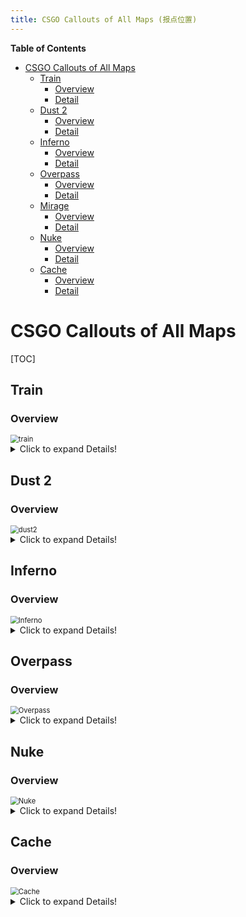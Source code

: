 ```yaml
---
title: CSGO Callouts of All Maps (报点位置)
---
```


<!-- START doctoc generated TOC please keep comment here to allow auto update -->
<!-- DON'T EDIT THIS SECTION, INSTEAD RE-RUN doctoc TO UPDATE -->
**Table of Contents**

- [CSGO Callouts of All Maps](#csgo-callouts-of-all-maps)
  - [Train](#train)
    - [Overview](#overview)
    - [Detail](#detail)
  - [Dust 2](#dust-2)
    - [Overview](#overview-1)
    - [Detail](#detail-1)
  - [Inferno](#inferno)
    - [Overview](#overview-2)
    - [Detail](#detail-2)
  - [Overpass](#overpass)
    - [Overview](#overview-3)
    - [Detail](#detail-3)
  - [Mirage](#mirage)
    - [Overview](#overview-4)
    - [Detail](#detail-4)
  - [Nuke](#nuke)
    - [Overview](#overview-5)
    - [Detail](#detail-5)
  - [Cache](#cache)
    - [Overview](#overview-6)
    - [Detail](#detail-6)

<!-- END doctoc generated TOC please keep comment here to allow auto update -->

# CSGO Callouts of All Maps

[TOC]

## Train

### Overview

<img src="CSGO_Callouts/Train_overview.png" alt="train" style="zoom:80%;" />

<details>
	<summary>Click to expand Details!</summary>
  
### Detail

| Callout Name   | Callout Description                                          |
| -------------- | ------------------------------------------------------------ |
| T Spawn        | The area where the Terrorists spawn, located in the top left of the map. |
| A Main         | The main entrance into A from T Spawn, which has a large opening that directly faces Blue Train. |
| T Stairs       | The stairway immediately to the right of T Spawn that runs upwards towards B Halls and ultimately the B bombsite. |
| Brown Halls    | The narrow corridor that connects the B Halls, that sits just outside the B bombsite with T Spawn and T Stairs. Brown stairs run parallel to Showers, and are separated by a wall. |
| Showers        | Located above T Connector/A Main are a set of Showers, that run parallel to the Brown Halls. |
| Popdog         | The small ladder located just before B Halls that leads down onto A Yard, just next to E Box. The ladder room itself and the area above are both referred to as Popdog generally. |
| B Halls        | The small area located directly behind the B bombsite that the Terrorists will often prepare executes from. These halls lead onto both Lower and Upper. |
| B Ramp         | One of the two entrances onto the B Site, B Ramp is the first that Ts will cross if coming from B Halls, and is the lower down of the two entrances. |
| Upper B        | One of two entrances onto the B Site, Upper B is the entrance that is raised much higer than Lower Ramp, and is further away from the T Spawn than Lower is. |
| Ladder         | This Ladder is located immediately to the left of exiting Upper B and coming onto Catwalk, and provides a safe way down onto the Site. |
| Spools         | A set of Spools on the B Site, opposite the bomb train, that players will often hide behind to give them an angle that can be deadly if left unchecked. |
| Catwalk        | The Catwalk comes immediately after Upper B, and is what players will cross onto upon moving through the archway from Upper to the bombsite. |
| Headshot       | Headshot is located at the very end of Catwalk on Upper B, where players can crouch down on a Spool to have only their head showing. |
| Bomb Train (B) | The train in the center of the B Site where the bomb can be planted on or around. |
| White          | The white train on B Site, located just outside of Lower B / B Ramp. |
| Yellow         | The yellow train on B Site, located behind Bomb Train.       |
| Red (B)        | The red train on B Site, located right next to Z Connector.  |
| Oil            | The black oil train on B Site, located right next to Headshot / Catwalk. |
| Sidewalk       | The platform that runs from Lower B / B Ramp up until Z Connector. |
| Z Connector    | The connector between the A and B bombsite.                  |
| CT Spawn       | The area of the map where the CTs spawn. This callout can also refer to the back of the B Site, as there are two doorways that are accessible from CT Spawn that players could be located at. |
| Back Site (B)  | The back of the B site, behind Oil and Red trains, that borders with CT Spawn. |
| CT Stairs      | The stairway that runs from CT Spawn towards Ivy.            |
| Old Bomb       | The train in the alleyway nearest to CT Spawn, that connects CT Stairs with the A Site. Named as it used to be the Bomb Train for A in previous iterations of the map. |
| A1             | The small alley that runs between Old Bomb and the wall, closest to the side of CT Spawn. |
| A2             | The small alley that runs between Old Bomb and the wall, closest to the side of Ivy. |
| A3             | The alley that leads out from Ivy onto the A Site / CT Tunnel. |
| CT Tunnel      | The back offices between Ivy, the CT Stairs and the A bombsite. It can be used by Ts who have taken control of Ivy to wrap through and attack the B Site from CT Spawn. |
| Ivy            | The long connector that leads from Alley to A3 and onwards to the A bombsite. Named Ivy for the Ivy that can be seen growing near to it. |
| Dumpster       | The dumpster outside of Ivy. This can be hidden behind or climbed on top of to provide an off-angle, so is an important call in the Ivy area. |
| Alley          | The long back-alley that leads from T Spawn all the way to Ivy. |
| Olof           | The small cubby next to Blue Train that faces A Main / T Con. Not to be confused with the cubby by Green Train which is called "Hell". |
| Sandwich       | The small gap between Blue and Green train at the top of the A Site. |
| Hell           | The small cubby next to Green Train that faces towards Ivy. Not to be confused with the cubby by Blue Train called "Olof". |
| Red (A)        | The Red Train on the A Site, located closer to the Bomb Train than Blue and Green. |
| Blue           | The Blue Train on the A Site, directly outside of A Main / T Con. |
| Green          | The Green Train on the A Site, directly outside of Ivy / A3. |
| E Box          | The Electric Box that stands between Popdog and the A Bomb Train. A common position to defend Popdog from. |
| Bomb Train (A) | The Bomb Train on A that the bomb can be planted on or around, located right next to Z Connector. |
| Heaven         | The skybox above the A Bombsite that can be reached with a ladder, and has expansive windows to see the majority of A from. |
| Cubby          | The small alcove where the ladder that leads up to Heaven is on the A Site. |
| Pigeons        | The region between Ivy and Alley.                            |
| Camera         | The wall on A Site between A3 and A2.                        |
| Kitchen        | The kitchen that lies between T Stairs and Showers.          |
| Summit         | The area between Bomb Train and White, where the player Summit1g famously was killed by his own molotov. |
</details>

## Dust 2

### Overview

<img src="CSGO_Callouts/Dust2_overview.png" alt="dust2" style="zoom:80%;" />

<details>
	<summary>Click to expand Details!</summary>
  
### Detail

| Callout Name    | Callout Description                                          |
| --------------- | ------------------------------------------------------------ |
| A Short         | The walkway that connects mid to the A bombsite. It's typically used by Ts to rush on eco/pistol rounds, or to split A with another group of Ts pincering the site from A Long. |
| T Spawn         | The side of the map where the Terrorist side spawns. A small section of T spawn offers a view down mid to mid doors, giving Ts the chance to see which CTs cross over to B. |
| T Ramp          | This is the ramp that leads down from T Spawn to outside B Tunnels. The term genuinly refers to the ramp section only, rather than the raised platform, which is called T Platform. |
| T Plat          | This is the raised platform that leads from T Spawn to outside B Tunnels. It features several stacks of bricks that can be used to watch B Tunnels from a strong position. T Plat borders T Ramp. |
| Outside Tunnels | The area just outside of B Tunnels when approaching them from T Spawn. This is quite a broad, open area, so this callout covers quite a bit of space. |
| Upper B Tunnels | This is one of two sections of B Tunnels. It begins at the entrance to B Tunnels from T Spawn, and extends to the chokepoint that leads to the B bombsite. |
| Lower B Tunnels | This is one of two sections of B Tunnels. It begins at the stairs leading down from Upper Tunnels into the corridor that connects the Tunnels to mid, and ends at the archway into mid. |
| Close           | A loose callout, but this is generally what the left corner as you exit B Tunnels onto the B site as a Terrorist is referred to. It's a very close angle that, if left unchecked by the Terrorists, can be very deadly. |
| B Closet        | This is the corner of B Site where the car is located, to the right of Tunnels as you exit them or to the left of B doors. |
| B Car           | This is the car on B site to the right of Tunnels Exit and to the left of B doors if you enter from mid. This callout is only used if there's a player directly behind the car - if they're in the corner next to car then that is typically called Closet instead. |
| Fence           | This is the fenced off wall on B Site that can provide a hiding spot invisible to the Ts until they have moved from Tunnels onto B site. |
| B Plat          | This is the elevated area of the B bombsite next to where the bomb can be planted, and is directly opposite the exit of B Tunnels. |
| Back Plat       | This is the backend of B Plat. It has a seperate callout name as when you're on the bombsite you won't be able to see the back of B Plat, so this is used when a player is tucked right into the edge of the area. |
| Big Box         | This is the big box that resembles the Xbox in mid, that sits on B site. It is between B Plat and the bombsite. |
| Double Stack    | This callout refers to the two boxes that are stacked on top of each other in the middle of the B bombsite. These are not to be confused with the boxes that lead to B Window. |
| B Default Plant | Where the bomb is most commonly planted on the B Site. It hugs the brick wall, is just below B Window, and on the side of B Doors. |
| B Window        | This is the hole in the brick wall on the B site, that has several boxes serving as a platform to reach it as its raised off the ground. It's a common position to use when defending the B bombiste and retaking it. |
| B Back Site     | This is the back of the B bombsite, as if you were looking at it from the Tunnels Exit. It typically refers to the area behind all of the boxes on B, and borders with B Plat. |
| B Doors         | The double doors that lead into B from CT Mid.               |
| B Boxes         | This callout refers to the boxes between CT Mid and B Doors. They are often used as a vantage point to watch players attempting to come from mid to B. |
| Scaffolding     | This is the scaffolding (building materials) just outside B, on the side of B Window. They can be walked on to give a favorable angle to watch mid to B pushes from. |
| CT Mid          | This area refers to the space between B Site, Mid and CT Spawn. This area is behind mid doors, and sits next to CT Spawn. |
| Mid Doors       | The double doors in Mid.                                     |
| Close Mid Doors | The corner to the right of Mid Doors if you were going through them from Mid to CT Spawn. It is commonly called Hiko after the North American pro player pulled off an insane shot from the position. |
| Xbox            | The box in Mid, by the doors, that can be used to gain access onto Catwalk and A Short. It is opposite the exit from Lower B Tunnels. |
| Mid             | The middle area of the map, that extends from Mid Doors to the top of Mid. Generally the area of Mid that slopes is what will be called as "Mid". |
| Palm            | The now-telephone mast that sits near the top of mid next to Catwalk, where there was once a Palm Tree. |
| Right Side Mid  | The indented area of Mid that is on the right if you're looking from Mid Doors up towards T spawn. It has this callout as typically only CTs will be calling it, so therefore it is correct for their viewpoint. |
| Top Mid         | The top of Mid if you're looking from Mid Doors up towards T Spawn. This connects Suicide with Mid. |
| Suicide         | The pit that is used to jump down from T Spawn and run straight to Top Mid. It is directly opposite Mid Doors, and earned its name from being perilous at times to jump into due to potential AWPers. |
| Outside Long    | This is the open space outside of Long Doors on the T Spawn side of the map. It connects T Spawn to Long Doors and A Long. |
| Long Doors      | This area defines the two sets of Double Doors that lead from Outside Long to A Long. |
| Blue            | This is the large, blue shipping crate that stands opposite A Long Doors. |
| Side Pit        | This is the area of ground that is between Pit and A Long Doors. The differentiation between this area and Pit is when the ground starts to slope downwards, and the small brick wall before the Pit area. |
| Pit             | The sloped-down area that is outside of Long Doors and at the end of A Long. It faces opposite to the A Site but is a decline, so players can be in Pit but hidden from A Site. |
| Pit Plat        | The platform to the right of Pit if you're looking at it from the bottom of pit. It allows for some good sniping angles onto the A site. |
| A Long          | This is the space of ground that connects Long Doors and Pit to the A Bombsite. It is a long narrow stretch of ground. |
| Long Corner     | The corner of the closest building to Long Doors. It is a very common place for CTs to hold against pushes at A Long. |
| A Car           | The car that is tucked away to the right side of A Long if you're approaching from Pit. It can be used to watch A Short or A Long, and this call covers the general area around the car. |
| A Cross         | This is the open area that seperates A Long from A Site. It is wildly exposed to every angle - Site, CT Spawn, Short - which is why it's called "Cross." |
| A Ramp          | The ramp that leads upwards from A Cross to the A Bombsite.  |
| A Default Plant | The default plant spot on A. It is on the edge of the raised platform, as close to A Long as possible to provide the best visibiltiy from every angle to attack any CTs defusing. |
| Barrels         | The set of barrels that sit behind A Site, near the mesh fencing. |
| Goose           | The enclosed section behind A Site and Barrels that has the image of a goose spraypainted onto it. |
| Elevator        | One of the corners of the A Site Platform, closest to the side of CT Spawn. It earned its callout as it's a common position for CTs to boost teammates up onto the bombsite when retaking. |
| Short Boost     | The set of dumpsters right outside of CT Spawn on the A side. These can be used to boost CTs onto A Short faster than running there gets them. |
| A Platform      | The platform that the A bombsite is placed on. This is quick a broad callout, but generally refers to the area between the A Bombsite itself and A Short. |
| A Ninja         | A hidey-hole behind a stack of boxes on the A Short side of A that can be used to Ninja defuse by the CTs if the Ts all come from A Long and don't clear the position. |
| Stairs          | The set of stairs that connect Catwalk with A Short.         |
| Catwalk         | The walkway on the side of Mid that leads onto A Short and the A Bombsite. Generally this callout is defined by the start of the Catwalk at the top of Mid up until Short Stairs, where it transitions into A Short. |
| CT Spawn        | This is the location (technically under short) that the Counter-Terrorist team spawn within. |

</details>

## Inferno

### Overview

<img src="CSGO_Callouts/Inferno_overview.png" alt="Inferno" style="zoom:80%;" />

<details>
	<summary>Click to expand Details!</summary>
  
### Detail

| Callout Name             | Callout Description                                          |
| ------------------------ | ------------------------------------------------------------ |
| Banana                   | The narrow pathway leading from T Ramp and Bottom Mid up towards the B Site. |
| B Site                   | B Site is where the bomb can be planted on the B side of the map. |
| T Spawn                  | T Spawn is where the Terrorists spawn each round.            |
| Mid                      | The open, Middle area of the map, that provides access to the A side of the map from T Spawn. |
| Second Mid               | Second Mid is the smaller Mid on Inferno, and runs between T Apartments and directly opposite to Window and CT Apartments. |
| T Ramp                   | T Ramp is the ramp that leads up from T Spawn towards Mid, and has vision towards Top Mid which is where CTs will commonly hold. This is a common spot for AWP duels with CT AWPers in Mid. |
| Ledge                    | The small, elevated spot just behind T Ramp, that can provide a different angle to view Top Mid from. |
| Living Room              | The upstairs area in some of the apartments near T Spawn and T Apps. |
| Balcony                  | The Balcony that extends from Living Room and T Apps to give a good view of Second Mid / Apartments from. |
| Bridge                   | This is the Bridge that connects Living Room to the rest of T Apartments, and faces the Window area in CT Apartments. |
| A Short                  | A Short is the pathway towards A that passes by CT Apartments and Truck. |
| A Long                   | A Long is the pathway towards A that passes by Arch and Library. Gaining control of this area can be used to split B from CT Spawn. |
| T Apartments             | T Apartments is the structure of apartments that runs at the bottom side of Second Mid. |
| Second Mid Door          | The door that leads out of T Apps and into Second Mid / Alt Mid. |
| Back Alley               | The final stretch of T Apartments that connects it to just outside of the Stairs section of CT Apartments. |
| Underpass                | Underpass is the small, underground area that connects Mid with Second Mid, and requires players to crouch at times as they pass through. |
| Bench                    | The Bench to the side of mid, that is located directly opposite the crossover from Second Mid to Mid. |
| Second Mid Stairs        | These are the stairs located just underneath Window in CT Apartments, and are located right at the top of Second Mid. |
| CT Apartments            | The main set of Apartments on Inferno, and the ones people will generally be referring to when they say "Apps" or "Apartments." |
| Top Mid                  | The side of Mid that the CTs hold by default. This can refer to players pushing up the chokepoint of Mid just before it seperates into Short side and Arch side, as well in the space between both sides of Mid where CTs will commonly hold. |
| Pit                      | The lowered-down area on the A Bombsite that sits below the Balcony and CT Apps. It is a very common area to defend the A Site from for the CTs. |
| Boiler                   | The doorway from CT Apartments from Top Mid. It is located slightly towards A Short. |
| Window                   | The large, exposed Window at the front of CT Apartment that overlooks Second Mid. It provides good vision to Second Mid, but is very open. |
| Stairs                   | The stairway in CT Apartments that connects Second Mid to CT Apps. This is close range combat at its finest, so bring your Mag-7! |
| Close Apartments         | The hallway along CT Apartments that opens up onto the Balcony above Pit, and is what the Ts will commonly pass through if they're attacking A from Apps. |
| Balcony                  | The Balcony that sits above Pit on the A Bombsite right next to the exit of CT Apps. |
| Dosia                    | The very bottom right hand corner of Pit. Named after the grenade that the pro player Dosia threw to weaken two of the opposite team to ensure the bomb would kill them when it exploded. |
| Cemetery                 | The stone wall at the back of Pit that faces directly from Balcony when exiting CT Apps. |
| Graveyard                | Graveyard is the graveyard towards the back of the A Site, where players can hide with the right positioning to maek themselves very difficult to spot behind the walls at the graveyard's entrance. |
| Truck                    | The Truck next to A Short on the A Site, that is used to jump on to gain access to Balcony and CT Apps. |
| Patio                    | The small, porched-off section of A Short that looks directly onto Top Mid, and will be a common place for CTs to setup a crossfire in Mid. |
| Long Corner              | The corner that is tucked away in A Long to the far side opposite Library, and usually requires a molotov to clear out. |
| Library                  | The Library that sits just outside of the A Site and is directly accessable from CT Spawn. |
| Kitchen                  | The Kitchen that is next to Library, closer to CT Spawn than it is A. |
| A Site                   | A Site is where the bomb can be planted on A.                |
| Close Left               | The box to the immediate close-left of A when approaching from Short / Truck Side. |
| Back Site (A)            | The far-side of the A Bombsite when approaching from Short / Truck Side. |
| Arch                     | The Archway that leads from A Long towards Speedway, CT Spawn and ultimately the B Site. |
| CT Spawn                 | The location that the CTs spawn every round.                 |
| Speedway                 | The walkway that runs from Arch all the way to outside B and next to Construction. |
| Terrace                  | The flowery Terrace next to CT Spawn, that overlooks Well and Speedway. |
| Well                     | The Well located near CT Spawn as you move from it to the B Site. |
| Truck                    | The Truck that stands just outside of Construction, near the B Site. |
| CT                       | This callout doesn't refer to CT Spawn, rather the exposed area the Ts will need to smoke off when attacking the B Site, otherwise they risk getting shot at from near CT Spawn. |
| Tree                     | The dark corner that is located directly opposite the exit to Construction, nearest CT Spawn. |
| CT Boost                 | This is the very powerful boost position near CT on B Site that can give players a view of the Site even when CT has been smoked off. |
| Construction             | Construction is a large, ruinous area of the map just outside of B. |
| Sand Bags (Construction) | The set of Sand Bags located at the back of Construction that can be hidden behind by players. |
| Garden                   | The green, flowery area that is immediately outside of Construction when exiting towards the B Site. |
| Coffins                  | The set of Coffins at the back of the B Site that can provide a good headshot positon to defend from. |
| Grill                    | The grill that is placed just outside of the B Bombsite, and can be planted near. |
| Dark                     | This is the shadowy corner located right at the back of the B Site that can be hidden in by defending players. |
| Fountain                 | The water Fountain located right in the middle of the B Site. |
| Quad                     | The stack of boxes at the back of B Site that can be a strong position to hold and duke players around. |
| 2nd                      | The little cubby that players can hide in next to a set of boxes on the B Site. This is closest to Quad, and faces Fountain. |
| 1st                      | The little cubby between two sets of boxes, immediately to the left of the B Site when attacking from Banana. |
| Boost                    | The boosted spot that is right next to 1st on the B Site, and can give good vision towards players pushing from Banana. |
| Sand Bags (B)            | These are the Sand Bags on Banana, that can be very treacherous at hiding players and will usually be molotov'd out. |
| Car                      | The Car that is located at the very top of Banana.           |
| Logs                     | The small cubby at the bottom of Banana with sets of logs located in the space. |
| Bottom Mid               | The side of Mid closest to T Spawn, right around where Underpass comes out onto. |

</details>

## Overpass

### Overview

<img src="CSGO_Callouts/Overpass_overview.png" alt="Overpass" style="zoom:80%;" />

<details>
	<summary>Click to expand Details!</summary>
  
### Detail

| Callout Name      | Callout Description                                          |
| ----------------- | ------------------------------------------------------------ |
| A Site            | The area in which the bomb can be planted on the A bombsite. |
| B Site            | The B Bombsite. This call refers to people directly on the wooden platform that the bomb can be planted on. |
| T Spawn           | The bottom of the map where the Terrorists spawn.            |
| A Long            | The Long park area that leads all the way from Mid / Fountain area to the A Bombsite. An AWPers paradise. |
| Upper Tunnels     | The portion of the tunnels that connect T Spawn to the Mid area outside A. These connect to Lower Tunnels which lead through to Connector. |
| Lower Tunnels     | The portion of tunnels that lead from Upper Tunnels to Connector, accessed by dropping down a ladder from Upper Tunnels. |
| Connector         | The Connector that leads from Lower Tunnels up to outside Toilets on the A side of the map. |
| Party             | The platform next to Toilets that is decorated with picnic benches and balloons. |
| Mid               | The area of the map next to Toilets, Party and the exit of Connector. Crossing from Fountain to Toilets brings you through Mid. |
| Fountain          | The area around the Fountain that is found just before Mid on the A side of the map. |
| Playground        | The fenced-off Playground area, behind Fountain and directly opposite the exit of Upper Tunnels when approaching A from T Spawn. |
| Rock              | This Rock is located on A Long, and is the first thing an enemy could be hiding behind when pushing Long as a T. |
| Tree              | The Tree is located to the left of A Long, close to the Long Toilets area, and can be hidden behind by players to make them invisible when an enemy first checks Long from Playground side. The Tree can be wallbanged. |
| Long Toilets      | The side of Toilets that protrudes out onto A Long.          |
| Long Boost        | The flowerbed that can be boosted up onto, or reached with a skillful jump from the bench next to it. It provides good vision onto the A Site and can catch CT players off guard. |
| Close Left (Long) | The small corner next to the exit of A Long onto the A Site that can be hidden behind. Maybe this doesn't count as a callout, but it's worth knowing! |
| Van               | The Van located at the back of the A Bombsite, right next to Bank. |
| Bank              | The Bank callout refers to the Bank at the back of the A Bombsite, which has an exit that gives vision over much of the A Bombsite and is right next to a dumpster for cover. |
| Default (A)       | The default plant spot on the A Bombsite, which is just between the two green boxes opposite the entrance to the site when coming from Mid. |
| Optimus           | The truck to the right side of the A Site when approaching from Mid or A Long. |
| Bins              | The Bins at the back of the A Bombsite that connect to Snipers and B. These come out right to a dumpster, so you may hear that call also. |
| Toilets           | The long set of Toilets / Restrooms that run from Mid all the way to the entrance of A. |
| A Short           | This is located right by the entrance to the A Site where Mid tails off and turns into A Short, coming right to the stairs that mark the entrance onto A. |
| Flowers           | The flowerbed located to the left of Toilets as you approach the A Bombsite. Can be headcamped by players so a useful call to know. |
| CT                | A different call to most maps, as this doesn't usually refer to the CT Spawn, which is on the A Bombsite. This call usually points to there being players at the back of A, in the stairwalls and tunnels that snake between Snipers, Stairs and Bank. |
| Monster           | The tunnel that leads directly into B from T Spawn.          |
| Tracks            | The area outside of the Monster tunnel that provides routes to both Monster and Short Tunnel. |
| Short Tunnel      | The tunnel that leads towards Construction / Water.          |
| Water             | The water-logged area that is next to B Short, Connector and Short Tunnel. |
| Squeaky           | The door at the end of Connector that leads onto Construction / Water. |
| B Short           | The entrance onto the B Site coming from Construction / Water. It enters directly onto the Site and features a set of sandbags on it. |
| Sandbags          | The set of sandbags located on B Short. They will commonly be hidden behind by players, so is a call you'll probably hear often. |
| Sewers            | The area you will come out onto if you approach the B Site from Monster. |
| Pillar            | The large, circular Pillar that sits on the center of the B Site. |
| Toxic Barrels     | A set of barrels at the side of the B Site that can give an excellent angle on people exiting Monster. |
| Pit               | The dark area behind the B Bombsite that is covered in water. Dropping onto the Site from Heaven will have you landing in Pit. |
| Heaven            | The raised metal platform that provides a complete vantage point to watch B from. |
| Graffiti          | The small, boxed off corner at the back of B. Players can be boosted from here to give them a viewpoint of Construction / Water. |
| Cafe              | The cafe sign opposite bench, on the other side of the wall to Long Toilets. |
| Bench             | The bench opposite Cafe.                                     |
| Storage           | The room between Bank and Stairs near A Site.                |
| Bridge            | The stretch of concrete next to B Site that takes you from Sandbags to Walkway. |
| Boost             | The spot at which players can boost from Water to see onto B Site. |
| Ladder            | The ladder that takes you from Upper Tunnels to Lower Tunnels. |
| Signpost          | The signpost near A Site, on the wall that spans between the exits to A Long and A Short. |
| Hitmarker         | Hitmarker is located just at the start of A Long, right as Terrorists expose themselves to A Long for the first time. It is named "Hitmarker" as often AWP shots will clip players through the wall that stands by this area, dealing them heavy damage but not killing them. |

## Mirage

### Overview

<img src="CSGO_Callouts/Mirage_overview.png" alt="Mirage" style="zoom:80%;" />

### Detail

| Callout Name  | Callout Description                                          |
| ------------- | ------------------------------------------------------------ |
| Mid           | The open, expansive Middle section of the map. Sniper's Nest has a complete view of Mid, as does Top Mid where the Terrorists enter the area from. |
| B Site        | B Site refers to the location on B at which you can plant the bomb. |
| A Site        | The A Bombsite. Typically this callout just refers to the sector of the Site where the bomb can actually be planted, as the other areas all have their own callouts. |
| T Spawn       | The area of the map where the Terrorists spawn.              |
| T Roof        | The raised ledge outside of A Ramp, closest to T Spawn, that is often used by the Ts to wait for pushes through A Ramp or to line up smoke grenades for the A Bombsite. |
| A Ramp        | The primary entrance onto the A Site from T Spawn. Recognizable from it's arched entrance/exit. |
| Palace        | The building that can be used to enter A from T Spawn. It's typically used to pincer the A Site in conjuction with A Ramp. |
| Pillars       | These are the Pillars inside of Palace that can be used to duck and hide behind. |
| Balcony       | The wooden balcony that extends from Palace to give a wide view of the A Site. The callout for anyone underneath this balcony is "Shadows". |
| Shadows       | The small area underneath the Balcony by Palace. It is pitched in darkness, which is why it's called Shadows. Use this callout to refer to someone underneath the balcony, and "Balcony" to refer to someone on top of it. |
| Tetris        | The stack of boxes and square stone clusters just in front of A Ramp. This callout refers to anyone on these boxes - whether they're tucked behind the wall and not visible from A Site or if they're fully exposed. |
| Sandwich      | The small alcove between Stairs and Tetris next to the A Bombsite. |
| Stairs        | The set of stairs on the A Bombsite next to Connector and Jungle. This can be used to give a good vantage point for the CTs to defend the A Site from. |
| Firebox       | The small cubby on A Site that players can hide behind in the hopes they aren't checked by the opposing team. Named due to the fact that it is most commonly cleared by an easy-to-throw molotov or incendiary. |
| Ninja         | A small alcove between two stacks of boxes on the A Bombsite that is often left unchecked if the Terrorists don't attack the Site from Mid. |
| CT            | This callout is similar to CT Spawn, but most generally covers the entrance to the A Bombsite from CT Spawn, next to Ticket Booth and Trash. As this is frequently used as a position to defend the A Site from, it needs its own callout from CT Spawn. So when referring to the position you can watch the A Site from, use the callout "CT". Sometimes you'll hear CT Spawn and CT be interchanged to refer to either where the CTs actually spawn, and the defensive position on A by Ticket Booth. |
| Ticket Booth  | The tall, grey column by CT Spawn that faces the A Bombsite. This can be jumped onto to see over smoke grenades, and is a favorite spot for a lot of AWPers. |
| Trash         | The trash can on the other side of CT Spawn, facing the A Bombsite, to Ticket Booth. This can be jumped on top of, which will hide the player's body from anyone on A unless they purposefully check it. |
| CT Spawn      | The area where the CTs spawn each round. Sometimes you'll hear CT Spawn and CT be interchanged to refer to either where the CTs actually spawn, and the defensive position on A by Ticket Booth. |
| Jungle        | The spot of ground away from Sniper's Nest and Connector that gives a player vision onto A. |
| Connector     | The short tunnel that connects Mid to the A Site. It's entrance on the A side leads straight to Stairs on the left, the A Bombsite straight ahead and Jungle on the right. |
| Vent          | The small hole connecting CT Spawn with Mid Window. At the start of each round it will have metal strips covering the hole that you'll need to shoot or stab to clear your entryway. |
| Sniper's Nest | The large, rectangular window that has a complete view of Mid, and is directly opposite Mid Boxes on the far end. Named after being a great place to snipe from as a CT. |
| Ladder Room   | The small room that connects B Short with Sniper's Nest and Jungle via a short vent. It has a ladder in it that can be used to climb up to infiltrate Sniper's Nest. |
| Underpass     | The underground passage that leads from B Apartments to the bottom of Mid, right underneath Sniper's Nest. |
| Boost         | A set of ledges right in the corner of mid, right underneath Sniper's Nest and opposite Underpass, that can be used by players in Mid to boost each other into Sniper's Nest. |
| Chair         | The small chair tucked into one of the corners in Mid.       |
| Top Mid       | A vague call, but this refers to the area of Mid furthest away from Sniper's Nest. It covers the entrance to Mid from T Spawn, Mid Boxes and the area around this. |
| Mid Boxes     | The set of boxes and a cart at the top of Mid. Generally the area the Ts will hide behind as they attempt to take Mid. |
| Default       | The set of boxes around the default plant area on the A Bombsite. These have a large piece of wood on them with the letter "A" painted on. |
| Triple Box    | The triple set of boxes at the back of the A Bombsite, nearer to CT Spawn than the default plant boxes. |
| Catwalk       | The catwalk in Mid that leads up to B Short. This can be switched out with the "B Short" callout, but typically refers to the section of the Catwalk visible to Mid. |
| B Short       | The entrance onto the B Site from Mid, leading on from Catwalk. |
| Short Corner  | The corner to the right of B Short if you're coming to the B Site from Mid. This is next to the wallbang-able spot of B Apartments. |
| Market        | The small shop that is next to the B Site, connecting T Spawn to the bombsite. |
| Window        | The singular window in Market that overlooks the B Site. This has a wooden panel blocking half the view at the start of each round that must be shot or stabbed to be removed. |
| Door          | The doorway into Market on the side closet to the B Site.    |
| Bench         | The bench at the back of the B Bombsite attached to a small brick wall. |
| Van           | The white truck that stands opposite B Apartments, and be jumped onto for access to B Apps / to gain vision into them. Also known as Van, and sometimes Car. |
| B Apartments  | The long, narrow corridor on the way to the B Bombsite from T Spawn. This is the chokepoint that the Ts will most frequently attack the B Site from. |
| Kitchen       | The kitchen area just outside B Apartments. This area can be wallbanged through a small wooden window that makes up part of the wall. |
| B Plat        | The platform that leads out onto B Site.                     |
| Side Alley    | The area between Mid and T Spawn.                            |
| TV            | The TV in House/B Apartments.                                |
| Cart          | The boxes that can be jumped on to access the Apartments/House ramp. These were previously a cart, hence the name. |
| Apps Ramp     | The ramp that leads up to B Apartments from T Spawn.         |
| Arches        | The arches between B Short and B Site.                       |
| Sneaky        | Sneaky is the position on top of the fridge up against the wall in Market. |
| Empty         | Empty is the pillar closest to the Market Door.              |
| E Box         | E Box is in the corner of B Site closest to Market Window.   |
| Boost Boxes   | Boost boxes are the boxes next to default on B that players can be boosted on top of. |
| House         | House is the building that connects Back Alley/T Apartments to T Spawn/Side Alley. |
| Back Alley    | Back Alley refers to the area of the map between Apartments and House/TV. |

</details>

## Nuke

### Overview

<img src="CSGO_Callouts/Nuke_overview.png" alt="Nuke" style="zoom:80%;" />

<details>
	<summary>Click to expand Details!</summary>
  
### Detail

| Callout Name | Callout Description                                          |
| ------------ | ------------------------------------------------------------ |
| T Spawn      | This is the area that the terrorist team spawns in.          |
| CT Spawn     | The location that the counter-terrorist team players spawn within. |
| Outside      | The area between Silo, Garage, Secret and A Main.            |
| A Site       | The region in which the bomb can be planted at A.            |
| B Site       | The area that the bomb can be planted within on B.           |
| Garage       | The large warehouse near CT Spawn, and next to Secret. Commonly CT AWPers will play here, watching Silo. |
| Ramp         | The ramp that leads down to B Site, and the region/room surrounding it. |
| CT Box       | The box near CT spawn and close to the stairs that lead from CT Spawn. |
| T Roof       | The roof above Lobby. You can access this roof from a ladder near T Spawn. When on this roof, you can access Silo. |
| Lobby        | The closest room to T Spawn, that is surrounded by Sandbags (essentially A Site), Squeaky, and Radio. |
| Radio        | The room in between Lobby and Trophy, which was sign posted as Radio in the old Nuke map. It now has vending machines in it. |
| Trophy       | The room with trophies in it, next to Radio and Control.     |
| Control      | The room that leads on to Ramp from Trophy.                  |
| Squeaky      | The area just off Lobby that has a squeaky door that leads on to A Site. |
| Vent         | Vent refers to any area inside the vent system that connects A Site, Secret, and B Site together. |
| Hell         | Hell is the area under Heaven, near T Spawn and next to Turn Pike and Locker. |
| Heaven       | Heaven is the raised area that looks out onto A Site, it can be accessed via the ladder in Hell. |
| Lockers      | The Locker Room that has a window in it looking out onto Garage and CT Red. It is next to Hell. |
| Headshot     | The box at the back of ramp, a common spot for CTs to AWP.   |
| Sandbags     | The sand bags between Lobby and Hut.                         |
| Hut          | Hut refers to the metal hut on A Site, that connects Lobby to A Site. A common spot for CTs to molly to prevent rushes from the terrorist team. |
| Tetris       | Tetris refers to the boxes in front of Hut.                  |
| Mustang      | Mustang refers to the raised area next to rafters and above the entrance/exit to Hut from A Site. |
| Rafters      | Rafters refers to the raised area that is connected to Heaven and Rafters - it essentially runs along the back wall of A Site. |
| Bridge       | Bridge is the Bridge that connects Rafters to Mustang.       |
| Turn Pike    | Turn Pike is the room between Ramp and Hell.                 |
| Stack        | Stack refers to the boxes in the Turn Pike-side corner of Ramp. |
| Boost        | Boost refers to the Boxes next to the entrance to Ramp from Control. |
| Big Box      | Big Box is the area around and on the Big Box just above the ramp that leads to B Site. |
| T Red        | T Red refers to the red shipping container in Outside, located close to Silo. |
| CT Red       | CT Red refers to the red shipping container at Outside, located close to Garage. |
| Main         | Main is the room that connects A Site to Outside.            |
| Window       | Window is the room with a large (smashable) window that looks out onto B Site. |
| Dark         | Dark refers to the corner next to the stairs on B Site. It is named Dark because, well, it's pretty dark! |
| Decon        | Decon is the room with the single door that connects Back Vents/Tunnel to B Site (not the double doors). |
| Back Vents   | Back Vents refers to the region between Decon and Tunnel, that Vents leads out on to. |
| Tunnels      | Tunnels refers to any tunnel at B not covered by the Secret, Back Vents, or Window callouts - essentially the region between these areas. |
| Doors        | Doors refers to the double doors that lead from Tunnels/Window onto B Site. |
| Bottom Ramp  | Bottom Ramp is the lower part of ramp.                       |
| Silo         | The large Silo that can be accessed from T Roof and overlooks Outside. |
| Secret       | The staircase that leads from Outside to Tunnels.            |

</details>

## Cache

### Overview

<img src="CSGO_Callouts/Cache_overview.png" alt="Cache" style="zoom:80%;" />

<details>
	<summary>Click to expand Details!</summary>
  
### Detail

| Callout Name  | Callout Description                                          |
| ------------- | ------------------------------------------------------------ |
| Mid           | Mid refers to the "middle" section of the map and covers the land that joins Garage, Connector, and Highway. |
| A Site        | A Site is the entire region between quad down to Catwalk, A Main and Forklift. |
| T Spawn       | This is the area that the players on the terrorist team spawn in. |
| A Long        | A Long spans from the A side of Garage and T Spawn, all the way up to Squeaky Room. |
| Squeaky       | Squeaky is the room with the blue squeaky door that leads on to A Site. It is also the name of the door itself. If someone is on A Site pressed up against the door (not in squeaky room, the other side), some players will call Squeaky, rather than A Site, as it is more precise. |
| Shroud        | Shroud, also known as Boost Boxes, are the boxes in the corner of A Site, located between Squeaky and A Main. They are known as Boost Boxes as they can only be accessed by getting a boost from a teammate (or jumping from the top of squeaky door). |
| NBK           | NBK is the corner of A Site between squeaky door and quad. It is named NBK because the pro player named NBK made an impressive play from this location. |
| Quad          | Quad is the name given to the location that surrounds the big stack of four boxes at the back of A Site. Quad refers mainly to the location behind these boxes (most of which isn't visible from A Main and Catwalk), but can also refer to the area in front of the boxes. |
| A Default     | Default is the "default" plant spot, which is considered the safest place to plant as it is hardest to reach from most angles. |
| Forklift      | Forklift is the location around and behind (under balcony) the forklift vehicle located on A Site. |
| Balcony       | Balcony is the raised metal balcony on A site, located above Forklift, and stretching round to catwalk. |
| Highway       | Highway is the name given to the fairly narrow stretch of hill that connects Mid to A Site. |
| Default Box   | Default Box refers to the boxes located on A Site, next to the red shipping container. |
| Truck         | Truck refers to the area on and surrounding the truck located between Elektro and CT Hall. |
| CT Halls      | The CT Halls callout spans a large area compared to other callouts for this map - it refers to the area between Truck and Hell. |
| CT Connector  | CT Connector refers to the room that connects Mid to CT Hall/CT Spawn. A common spot for AWPers on CT at the start of the round. |
| White Box     | White Box refers to the area around and on the white box at the end (mid-side) of Highway. |
| Sand Bags     | Sand bags refers to the area around and on top of the sand bags between Connector and Mid Roof. |
| Mid Roof      | Mid Roof refers to anywhere on top of (on the roof of) the building between Vents and Sand Bags. |
| Vents         | Vents refers to the location around and inside the vents that connect Mid to B Checkers. |
| Cubby         | Cubby refers to the corner directly below boost that presses up against A Main. |
| Boost         | Boost is the roof on the T-Side of mid (opposite Vents) that can only be accessed by jumping on a teammate's head ("boosting"), or by successfully making a tricky jump/strafe from mid. |
| Checkers      | Checkers refers to the room with the checkered floor that Vents leads into, and is also connected to B Main, and the B Site area. |
| Back Checkers | Back Checkers refers to the area behind the boxes at the back of Checkers. |
| Garage        | Garage refers to the large Garage building that sits between T Spawn and Mid. It also connects to Dumpster. |
| T Red         | Red refers to the area on top of the red shipping container inside Garage. |
| Dumpster      | Dumpster refers to the room that connects Garage to B Halls. |
| B Halls       | B Halls refers to the area (inside the building) between B Main, Sun Room, Dumpster, and the exit to T Spawn. |
| B Main        | B Main refers to the area between B Site, Checkers and B Halls, but some players also refer to B Hall as B Main. |
| B Main Boxes  | B Main Boxes refers to the boxes close to where B Main leads on to Checkers, that CTs will often hide behind. |
| Sun Room      | Sun Room refers to the room containing a painting of a sun, that you access from B Halls. |
| Toxic         | Toxic refers to the yellow barrel close to the back of Sun Room. |
| B Offen       | B Offen is a less-commonly used call, but refers to the area between B Site and Hell, Checkers, and B Halls. |
| Pit           | Pit refers to the dip next to the ramp on B Site.            |
| B Ramp        | B Ramp refers to the ramp leading onto B Site.               |
| Headshot      | Headshot is the lower area on the Hell/Heaven side of B Site. It has this name because when a player is crouched there, you can only see their head. |
| B Site        | B Site is the area that the bomb can be planted within on the B bombsite (i.e. the entire raised area). Some players will refer to B Offen as B Site as well. |
| B Default     | B Default is the safest/most common plant spot, just behind the boxes to the front of the bombsite (Hell/Heaven side). |
| New Boxes     | This callout is for the area behind the tall gray boxes on the B Hall side of B Site. |
| Spray         | This refers to the area behind the boxes at the back of B Site. Also known as Back Site, and Back Boxes. |
| Close Left    | Close Left is the close left corner of B Site if you were entering from Hell (CT side). Terrorists will commonly hide here after a bomb plant to surprise CTs when they are retaking the site. |
| Heaven        | Heaven is the wooden ramp and platform that lead on from CT Hall to B Site/B Offen. |
| Blue          | Blue is the area (next to the blue wall) under Rafters/Heaven. |
| Rafters       | Rafters is the raised metal platform that Heaven leads on to. Some players will call this Heaven. |
| Tree          | Tree refers to the large tree located at the back of Hell. It is possible to get up onto the raised platform that the tree grows out of. |
| CT Spawn      | CT Spawn refers to the area that the counter-terrorist team spawn in. |
| T Truck       | Truck is the area around (usually behind) the truck located between T Spawn and T/A Long. |
| T Boxes       | T Boxes is the area between B Halls and T Spawn.             |
| Flash Window  | Flash Window is the window that grenades can be thrown from Sun Room to B Site from. |
| A Main        | A Main is the building that connects A Long/T Spawn to B Site. |
| Lockers       | Lockers refers to the section of A Main (that can be seen from A Site) with lockers inside. |
| Elektro       | Elektro is the area between Truck, A Site, and Highway.      |

</details>
